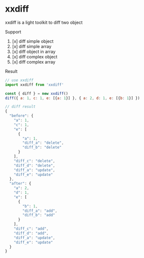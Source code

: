 # xxdiff

xxdiff is a light toolkit to diff two object

Support

1. [x] diff simple object
2. [x] diff simple array
3. [x] diff object in array
4. [x] diff complex object
5. [x] diff complex array

Result

```js
// use xxdiff
import xxdiff from 'xxdiff'

const { diff } = new xxdiff()
diff({ a: 1, c: 1, e: [{a: 1}] }, { a: 2, d: 1, e: [{b: 1}] })

// diff result
{
  "before": {
    "a": 1,
    "c": 1,
    "e": [
      {
        "a": 1,
        "diff_a": "delete",
        "diff_b": "delete"
      }
    ],
    "diff_c": "delete",
    "diff_d": "delete",
    "diff_a": "update",
    "diff_e": "update"
  },
  "after": {
    "a": 2,
    "d": 1,
    "e": [
      {
        "b": 1,
        "diff_a": "add",
        "diff_b": "add"
      }
    ],
    "diff_c": "add",
    "diff_d": "add",
    "diff_a": "update",
    "diff_e": "update"
  }
}
```
